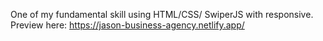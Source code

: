One of my fundamental skill using HTML/CSS/ SwiperJS with responsive. Preview here: https://jason-business-agency.netlify.app/
